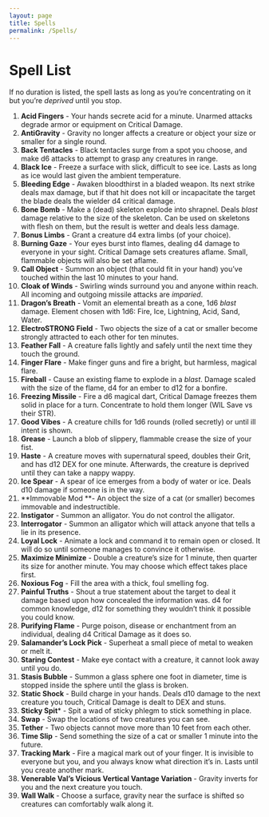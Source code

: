 ```yaml
---
layout: page
title: Spells
permalink: /Spells/
---
```


# Spell List

If no duration is listed, the spell lasts as long as you’re concentrating on it but you’re _deprived_ until you stop.



1. **Acid Fingers** - Your hands secrete acid for a minute. Unarmed attacks degrade armor or equipment on Critical Damage.
2. **AntiGravity** - Gravity no longer affects a creature or object your size or smaller for a single round.
3. **Back Tentacles** - Black tentacles surge from a spot you choose, and make d6 attacks to attempt to grasp any creatures in range.
4. **Black Ice** - Freeze a surface with slick, difficult to see ice. Lasts as long as ice would last given the ambient temperature.
5. **Bleeding Edge** - Awaken bloodthirst in a bladed weapon. Its next strike deals max damage, but if that hit does not kill or incapacitate the target the blade deals the wielder d4 critical damage.
6. **Bone Bomb** - Make a (dead) skeleton explode into shrapnel. Deals _blast_ damage relative to the size of the skeleton. Can be used on skeletons with flesh on them, but the result is wetter and deals less damage. 
7. **Bonus Limbs** - Grant a creature d4 extra limbs (of your choice). 
8. **Burning Gaze** - Your eyes burst into flames, dealing d4 damage to everyone in your sight. Critical Damage sets creatures aflame. Small, flammable objects will also be set aflame.
9. **Call Object** - Summon an object (that could fit in your hand) you’ve touched within the last 10 minutes to your hand.
10. **Cloak of Winds** - Swirling winds surround you and anyone within reach. All incoming and outgoing missile attacks are _imparied_. 
11. **Dragon’s Breath** - Vomit an elemental breath as a cone, 1d6 _blast_ damage. Element chosen with 1d6: Fire, Ice, Lightning, Acid, Sand, Water.
12. **ElectroSTRONG Field** - Two objects the size of a cat or smaller become strongly attracted to each other for ten minutes.
13. **Feather Fall** - A creature falls lightly and safely until the next time they touch the ground.
14. **Finger Flare** - Make finger guns and fire a bright, but harmless, magical flare.
15. **Fireball** - Cause an existing flame to explode in a _blast_. Damage scaled with the size of the flame, d4 for an ember to d12 for a bonfire.
16. **Freezing Missile** - Fire a d6 magical dart, Critical Damage freezes them solid in place for a turn. Concentrate to hold them longer (WIL Save vs their STR).
17. **Good Vibes** - A creature chills for 1d6 rounds (rolled secretly) or until ill intent is shown.
18. **Grease** - Launch a blob of slippery, flammable crease the size of your fist.
19. **Haste** - A creature moves with supernatural speed, doubles their Grit, and has d12 DEX for one minute. Afterwards, the creature is deprived until they can take a nappy wappy.
20. **Ice Spear** -  A spear of ice emerges from a body of water or ice. Deals d10 damage if someone is in the way.
21. **Immovable Mod **- An object the size of a cat (or smaller) becomes immovable and indestructible. 
22. **Instigator** - Summon an alligator. You do not control the alligator. 
23. **Interrogator** - Summon an alligator which will attack anyone that tells a lie in its presence.
24. **Loyal Lock** - Animate a lock and command it to remain open or closed. It will do so until someone manages to convince it otherwise.
25. **Maximize Minimize** - Double a creature’s size for 1 minute, then quarter its size for another minute. You may choose which effect takes place first.
26. **Noxious Fog** - Fill the area with a thick, foul smelling fog.
27. **Painful Truths** - Shout a true statement about the target to deal it damage based upon how concealed the information was. d4 for common knowledge, d12 for something they wouldn’t think it possible you could know.
28. **Purifying Flame** - Purge poison, disease or enchantment from an individual, dealing d4 Critical Damage as it does so.
29. **Salamander’s Lock Pick** - Superheat a small piece of metal to weaken or melt it.
30. **Staring Contest** - Make eye contact with a creature, it cannot look away until you do.
31. **Stasis Bubble** - Summon a glass sphere one foot in diameter, time is stopped inside the sphere until the glass is broken.
32. **Static Shock** - Build charge in your hands. Deals d10 damage to the next creature you touch, Critical Damage is dealt to DEX and stuns.
33. **Sticky Spit*** - Spit a wad of sticky phlegm to stick something in place.
34. **Swap** - Swap the locations of two creatures you can see.
35. **Tether** - Two objects cannot move more than 10 feet from each other.
36. **Time Slip** - Send something the size of a cat or smaller 1 minute into the future. 
37. **Tracking Mark** - Fire a magical mark out of your finger. It is invisible to everyone but you, and you always know what direction it’s in. Lasts until you create another mark.
38. **Venerable Val’s Vicious Vertical Vantage Variation** - Gravity inverts for you and the next creature you touch.
39. **Wall Walk** - Choose a surface, gravity near the surface is shifted so creatures can comfortably walk along it.
